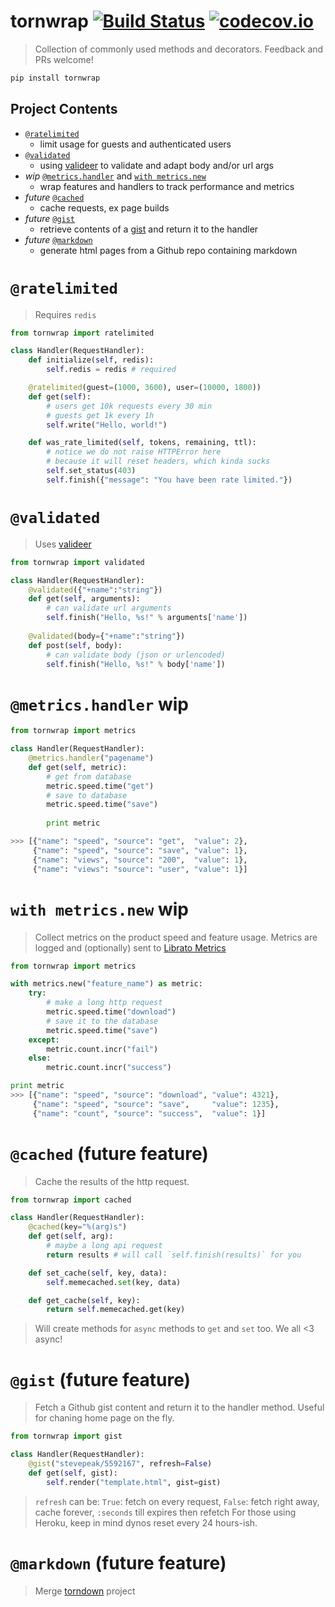 # tornwrap [![Build Status](https://api.travis-ci.org/stevepeak/tornwrap.svg?branch=master)](http://travis-ci.org/stevepeak/tornwrap) [![codecov.io](https://codecov.io/github/stevepeak/tornwrap/coverage.svg?branch=master)](https://codecov.io/github/stevepeak/tornwrap)

> Collection of commonly used methods and decorators. Feedback and PRs welcome!

```sh
pip install tornwrap
```

## Project Contents

- [`@ratelimited`](#ratelimited)
  - limit usage for guests and authenticated users
- [`@validated`](#validated)
  - using [valideer](https://github.com/podio/valideer) to validate and adapt body and/or url args
- *wip* [`@metrics.handler`](#metrics.handler) and [`with metrics.new`](#withmetrics.new)
  - wrap features and handlers to track performance and metrics
- *future* [`@cached`](#cached)
  - cache requests, ex page builds
- *future* [`@gist`](#gist)
  - retrieve contents of a [gist](https://gist.github.com/) and return it to the handler
- *future* [`@markdown`](#markdown)
  - generate html pages from a Github repo containing markdown


# `@ratelimited`
> Requires `redis`

```python
from tornwrap import ratelimited

class Handler(RequestHandler):
    def initialize(self, redis):
        self.redis = redis # required

    @ratelimited(guest=(1000, 3600), user=(10000, 1800))
    def get(self):
        # users get 10k requests every 30 min
        # guests get 1k every 1h
        self.write("Hello, world!")

    def was_rate_limited(self, tokens, remaining, ttl):
        # notice we do not raise HTTPError here
        # because it will reset headers, which kinda sucks
        self.set_status(403)
        self.finish({"message": "You have been rate limited."})
```

# `@validated`
> Uses [valideer](https://github.com/podio/valideer)

```python
from tornwrap import validated

class Handler(RequestHandler):
    @validated({"+name":"string"})
    def get(self, arguments):
        # can validate url arguments
        self.finish("Hello, %s!" % arguments['name'])
    
    @validated(body={"+name":"string"})
    def post(self, body):
        # can validate body (json or urlencoded)
        self.finish("Hello, %s!" % body['name'])

```

# `@metrics.handler` **wip**
```python
from tornwrap import metrics

class Handler(RequestHandler):
    @metrics.handler("pagename")
    def get(self, metric):
        # get from database
        metric.speed.time("get")
        # save to database
        metric.speed.time("save")
        
        print metric

>>> [{"name": "speed", "source": "get",  "value": 2}, 
     {"name": "speed", "source": "save", "value": 1}, 
     {"name": "views", "source": "200",  "value": 1},
     {"name": "views": "source": "user", "value": 1}]

```

# `with metrics.new` **wip**
> Collect metrics on the product speed and feature usage. Metrics are logged and (optionally) sent to [Librato Metrics](https://librato.com/)

```python
from tornwrap import metrics

with metrics.new("feature_name") as metric:
    try:
        # make a long http request
        metric.speed.time("download")
        # save it to the database
        metric.speed.time("save")
    except:
        metric.count.incr("fail")
    else:
        metric.count.incr("success")

print metric
>>> [{"name": "speed", "source": "download", "value": 4321}, 
     {"name": "speed", "source": "save",     "value": 1235}, 
     {"name": "count", "source": "success",  "value": 1}]

```

# `@cached` (future feature)
> Cache the results of the http request.

```python
from tornwrap import cached

class Handler(RequestHandler):
    @cached(key="%(arg)s")
    def get(self, arg):
        # maybe a long api request
        return results # will call `self.finish(results)` for you

    def set_cache(self, key, data):
        self.memecached.set(key, data)

    def get_cache(self, key):
        return self.memecached.get(key)

```
> Will create methods for `async` methods to `get` and `set` too. We all <3 async!

# `@gist` (future feature)
> Fetch a Github gist content and return it to the handler method. 
> Useful for chaning home page on the fly.

```python
from tornwrap import gist

class Handler(RequestHandler):
    @gist("stevepeak/5592167", refresh=False)
    def get(self, gist):
        self.render("template.html", gist=gist)
```
> `refresh` can be: `True`: fetch on every request, `False`: fetch right away, cache forever, `:seconds` till expires then refetch
> For those using Heroku, keep in mind dynos reset every 24 hours-ish.

# `@markdown` (future feature)
> Merge [torndown](https://github.com/stevepeak/torndown) project
